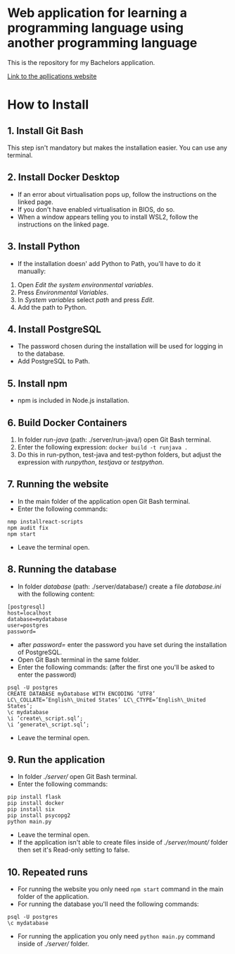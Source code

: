 # Web application for learning a programming language using another programming language

This is the repository for my Bachelors application.

[Link to the apllications website](http://www.st.fmph.uniba.sk/~vesela50/#/)

# How to Install

## 1. Install Git Bash

This step isn't mandatory but makes the installation easier. You can use any terminal.

## 2. Install Docker Desktop

- If an error about virtualisation pops up, follow the instructions on the linked page.
- If you don't have enabled virtualisation in BIOS, do so.
- When a window appears telling you to install WSL2, follow the instructions on the linked page.

## 3. Install Python
- If the installation doesn' add Python to Path, you'll have to do it manually:
1. Open *Edit the system environmental variables*.
2. Press *Environmental Variables*.
3. In *System variables* select *path* and press *Edit*.
4. Add the path to Python.

## 4. Install PostgreSQL
- The password chosen during the installation will be used for logging in to the database.
- Add PostgreSQL to Path.

## 5. Install npm
- npm is included in Node.js installation.

## 6. Build Docker Containers
1. In folder *run-java* (path: ./server/run-java/) open Git Bash terminal.
2. Enter the following expression: `docker build -t runjava .`
3. Do this in run-python, test-java and test-python folders, but adjust the expression with *runpython*, *testjava* or *testpython*.

## 7. Running the website
- In the main folder of the application open Git Bash terminal.
- Enter the following commands:
```
nmp installreact-scripts
npm audit fix
npm start
```
- Leave the terminal open.

## 8. Running the database
- In folder *database* (path: ./server/database/) create a file *database.ini* with the following content:
```
[postgresql]
host=localhost
database=mydatabase
user=postgres
password=

```
- after *password=* enter the password you have set during the installation of PostgreSQL.
- Open Git Bash terminal in the same folder.
- Enter the following commands: (after the first one you'll be asked to enter the password)
```
psql -U postgres
CREATE DATABASE myDatabase WITH ENCODING ’UTF8’ LC\_COLLATE=’English\_United States’ LC\_CTYPE=’English\_United States’;
\c mydatabase
\i ’create\_script.sql’;
\i ’generate\_script.sql’;
```
- Leave the terminal open.

## 9. Run the application
- In folder *./server/* open Git Bash terminal.
- Enter the following commands:
```
pip install flask
pip install docker
pip install six
pip install psycopg2
python main.py
```
- Leave the terminal open.
- If the application isn't able to create files inside of *./server/mount/* folder then set it's Read-only setting to false.

## 10. Repeated runs
- For running the website you only need `npm start` command in the main folder of the application.
- For running the database you'll need the following commands:
```
psql -U postgres
\c mydatabase
```
- For running the application you only need `python main.py` command inside of *./server/* folder.
